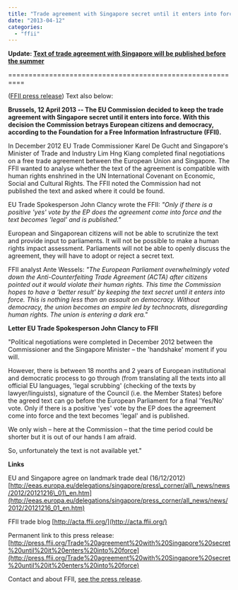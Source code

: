 ```yaml
---
title: "Trade agreement with Singapore secret until it enters into force"
date: "2013-04-12"
categories: 
  - "ffii"
---
```


**Update: [Text of trade agreement with Singapore will be published before the summer](http://acta.ffii.org/?p=1822)**

\==========================================================

([FFII press release](http://press.ffii.org/Trade%20agreement%20with%20Singapore%20secret%20until%20it%20enters%20into%20force)) Text also below:

**Brussels, 12 April 2013 -- The EU Commission decided to keep the trade agreement with Singapore secret until it enters into force. With this decision the Commission betrays European citizens and democracy, according to the Foundation for a Free Information Infrastructure (FFII).**

In December 2012 EU Trade Commissioner Karel De Gucht and Singapore's Minister of Trade and Industry Lim Hng Kiang completed final negotiations on a free trade agreement between the European Union and Singapore. The FFII wanted to analyse whether the text of the agreement is compatible with human rights enshrined in the UN International Covenant on Economic, Social and Cultural Rights. The FFII noted the Commission had not published the text and asked where it could be found.

EU Trade Spokesperson John Clancy wrote the FFII: _"Only if there is a positive 'yes' vote by the EP does the agreement come into force and the text becomes 'legal' and is published."_

European and Singaporean citizens will not be able to scrutinize the text and provide input to parliaments. It will not be possible to make a human rights impact assessment. Parliaments will not be able to openly discuss the agreement, they will have to adopt or reject a secret text.

FFII analyst Ante Wessels: _"The European Parliament overwhelmingly voted down the Anti-Counterfeiting Trade Agreement (ACTA) after citizens pointed out it would violate their human rights. This time the Commission hopes to have a 'better result' by keeping the text secret until it enters into force. This is nothing less than an assault on democracy. Without democracy, the union becomes an empire led by technocrats, disregarding human rights. The union is entering a dark era."_

**Letter EU Trade Spokesperson John Clancy to FFII**

"Political negotiations were completed in December 2012 between the Commissioner and the Singapore Minister – the 'handshake' moment if you will.

However, there is between 18 months and 2 years of European institutional and democratic process to go through (from translating all the texts into all official EU languages, 'legal scrubbing' (checking of the texts by lawyer/linguists), signature of the Council (i.e. the Member States) before the agreed text can go before the European Parliament for a final 'Yes/No' vote. Only if there is a positive 'yes' vote by the EP does the agreement come into force and the text becomes 'legal' and is published.

We only wish – here at the Commission – that the time period could be shorter but it is out of our hands I am afraid.

So, unfortunately the text is not available yet."

**Links**

EU and Singapore agree on landmark trade deal (16/12/2012) [http://eeas.europa.eu/delegations/singapore/press\_corner/all\_news/news/2012/20121216\_01\_en.htm](http://eeas.europa.eu/delegations/singapore/press_corner/all_news/news/2012/20121216_01_en.htm)

FFII trade blog [http://acta.ffii.org/](http://acta.ffii.org/)

Permanent link to this press release: [http://press.ffii.org/Trade%20agreement%20with%20Singapore%20secret%20until%20it%20enters%20into%20force](http://press.ffii.org/Trade%20agreement%20with%20Singapore%20secret%20until%20it%20enters%20into%20force)

Contact and about FFII, [see the press release](http://press.ffii.org/Trade%20agreement%20with%20Singapore%20secret%20until%20it%20enters%20into%20force).
